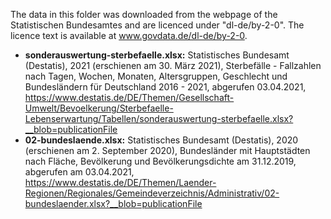 The data in this folder was downloaded from the webpage of the Statistischen Bundesamtes and are licenced under "dl-de/by-2-0". The licence text is available at www.govdata.de/dl-de/by-2-0.

- **sonderauswertung-sterbefaelle.xlsx:** Statistisches Bundesamt (Destatis), 2021 (erschienen am 30. März 2021), Sterbefälle - Fallzahlen nach Tagen, Wochen, Monaten, Altersgruppen, Geschlecht und Bundesländern für Deutschland 2016 - 2021, abgerufen 03.04.2021, https://www.destatis.de/DE/Themen/Gesellschaft-Umwelt/Bevoelkerung/Sterbefaelle-Lebenserwartung/Tabellen/sonderauswertung-sterbefaelle.xlsx?__blob=publicationFile
- **02-bundeslaende.xlsx:** Statistisches Bundesamt (Destatis), 2020 (erschienen am 2. September 2020), Bundesländer mit Hauptstädten nach Fläche, Bevölkerung und Bevölkerungsdichte am 31.12.2019, abgerufen am 03.04.2021, https://www.destatis.de/DE/Themen/Laender-Regionen/Regionales/Gemeindeverzeichnis/Administrativ/02-bundeslaender.xlsx?__blob=publicationFile